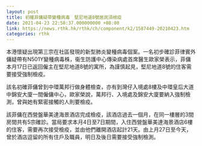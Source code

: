 ```yaml
---
layout: post
title: 初確菲傭疑帶變種病毒　堅尼地道8號居民須檢疫
date: 2021-04-23 22:58:37.000000000 +08:00
link: https://news.rthk.hk/rthk/ch/component/k2/1587449-20210423.htm
categories: rthk
---
```


本港懷疑出現第三宗在社區發現的新型肺炎變種病毒個案。一名初步確診菲律賓外傭疑帶有N501Y變種病毒株，衞生防護中心傳染病處首席醫生歐家榮表示，菲傭本月17日已返回僱主在堅尼地道8號的寓所，為謹慎起見，堅尼地道8號的住客需要接受強制檢疫。

該名初確菲傭曾到中環萬邦行做身體檢查，亦有到灣仔入境處8樓及中環皇后大道中錦安大廈一間僱傭中心，歐家榮說，萬邦行、入境處及錦安大廈要納入強制檢測，曾與她有緊密接觸的人則要檢疫。

該菲傭在西營盤華美達海景酒店完成檢疫，該酒店過去一個月，在同一樓層的3間房間共有5宗確診。當局要求本月4日至7日期間，入住西營盤華美達海景酒店6樓的住客，需要再次接受檢疫，並由他們離開酒店起計21天。由上月27日至今天，曾於酒店逗留的所有住戶及職員，明日及後日需要接受強制檢測。
